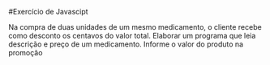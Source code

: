 #Exercício de Javascipt

Na compra de duas unidades de um mesmo medicamento, o cliente recebe como desconto os centavos do valor total. Elaborar um programa que leia descrição e preço de um medicamento. Informe o valor do produto na promoção
